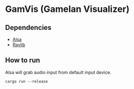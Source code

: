 # GamVis (Gamelan Visualizer)

## Dependencies

- [Alsa](https://docs.rs/alsa/latest/alsa/)
- [Raylib](https://docs.rs/raylib/latest/raylib/)

## How to run
Alsa will grab audio input from default input device.
```
cargo run --release
```

